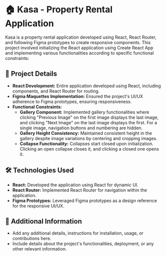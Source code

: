# 🏠 Kasa - Property Rental Application

Kasa is a property rental application developed using React, React Router, and following Figma prototypes to create responsive components. This project involved initializing the React application using Create React App and implementing various functionalities according to specific functional constraints:

## 🚀 Project Details

* **React Development:** Entire application developed using React, including components, and React Router for routing.
* **Figma Maquettes Implementation:** Ensured the project's UI/UX adherence to Figma prototypes, ensuring responsiveness.
* **Functional Constraints:**
  - **Gallery Component:** Implemented gallery functionalities where clicking "Previous Image" on the first image displays the last image, and clicking "Next Image" on the last image displays the first. For a single image, navigation buttons and numbering are hidden.
  - **Gallery Height Consistency:** Maintained consistent height in the gallery despite image variations by centering and cropping images.
  - **Collapse Functionality:** Collapses start closed upon initialization. Clicking an open collapse closes it, and clicking a closed one opens it.

## 🛠️ Technologies Used

* **React:** Developed the application using React for dynamic UI.
* **React Router:** Implemented React Router for navigation within the application.
* **Figma Prototypes:** Leveraged Figma prototypes as a design reference for the responsive UI/UX.

## 📝 Additional Information

* Add any additional details, instructions for installation, usage, or contributions here.
* Include details about the project's functionalities, deployment, or any other relevant information.
